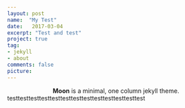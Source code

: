 ```yaml
---
layout: post
name:  "My Test"
date:   2017-03-04
excerpt: "Test and test"
project: true
tag:
- jekyll 
- about
comments: false
picture: 
---
```


<center><b>Moon</b> is a minimal, one column jekyll theme.</center>
testtesttesttesttesttesttesttesttesttesttesttesttest
